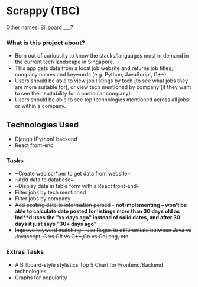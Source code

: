 # Scrappy (TBC)
Other names: Billboard ___?  

### What is this project about?
- Born out of curiousity to know the stacks/languages most in demand in the current tech landscape in Singapore.
- This app gets data from a local job website and returns job titles, company names and keywords (e.g. Python, JavaScript, C++)
- Users should be able to view job listings by tech (to see what jobs they are more suitable for), or view tech mentioned by company (if they want to see their suitability for a particular company).
- Users should be able to see top technologies mentioned across all jobs or within a company.

## Technologies Used
- Django (Python) backend 
- React front-end 

### Tasks
- ~Create web scr*per to get data from website~
- ~Add data to database~
- ~Display data in table form with a React front-end~
- Filter jobs by tech mentioned
- Filter jobs by company
- ~~Add posting date to information parsed~~ - __not implementing – won't be able to calculate date posted for listings more than 30 days old as Ind**d uses the "xx days ago" instead of solid dates, and after 30 days it just says "30+ days ago"__
- ~~Improve keyword matching - use Regex to differentiate between Java vs Javascript, C vs C# vs C++,Go vs GoLang, etc~~. 

### Extras Tasks
- A Billboard-style stylistics Top 5 Chart for Frontend/Backend technologies
- Graphs for popularity

